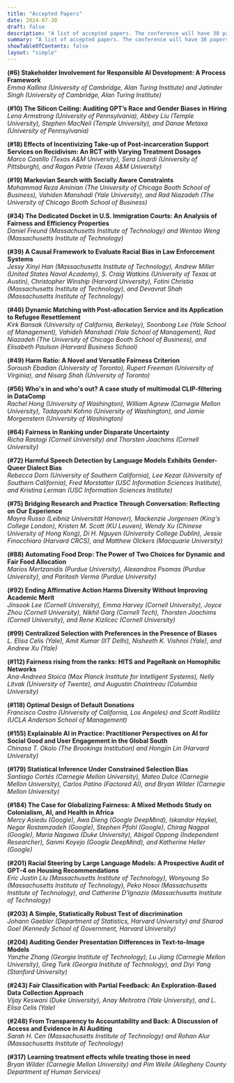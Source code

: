 ```yaml
---
title: "Accepted Papers"
date: 2024-07-30
draft: false
description: "A list of accepted papers. The conference will have 30 papers from differeent areas of equity, access, algorithms, mechanisms, and optimization"
summary: "A list of accepted papers. The conference will have 30 papers from differeent areas of equity, access, algorithms, mechanisms, and optimization"
showTableOfContents: false
layout: "simple"
---
```

<!-- **(#5) The Public Housing Allocation Problem**  
*Zeky Murra-Anton (ISO New England) and Neil Thakral (Brown University)* -->

**(#6) Stakeholder Involvement for Responsible AI Development: A Process Framework**  
*Emma Kallina (University of Cambridge, Alan Turing Institute) and Jatinder Singh (University of Cambridge, Alan Turing Institute)*

**(#10) The Silicon Ceiling: Auditing GPT’s Race and Gender Biases in Hiring**  
*Lena Armstrong (University of Pennsylvania), Abbey Liu (Temple University), Stephen MacNeil (Temple University), and Danae Metaxa (University of Pennsylvania)*

**(#18) Effects of Incentivizing Take-up of Post-incarceration Support Services on Recidivism: An RCT with Varying Treatment Dosages**  
*Marco Castillo (Texas A&M University), Sera Linardi (University of Pittsburgh), and Ragan Petrie (Texas A&M University)*

**(#19) Markovian Search with Socially Aware Constraints**  
*Mohammad Reza Aminian (The University of Chicago Booth School of Business), Vahiden Manshadi (Yale University), and Rad Niazadeh (The University of Chicago Booth School of Business)*

**(#34) The Dedicated Docket in U.S. Immigration Courts: An Analysis of Fairness and Efficiency Properties**  
*Daniel Freund (Massachusetts Institute of Technology) and Wentao Weng (Massachusetts Institute of Technology)*

<!-- **(#36) Obumanzi Access Framework: Empowering Small-holder Farmers in Uganda through Accessible Climate Finance**  
*Joan Nkiriki (Independent Energy Policy Analyst) and Lynn Kirabo (Harvey Mudd College)* -->

**(#39) A Causal Framework to Evaluate Racial Bias in Law Enforcement Systems**  
*Jessy Xinyi Han (Massachusetts Institute of Technology), Andrew Miller (United States Naval Academy), S. Craig Watkins (University of Texas at Austin),  Christopher Winship (Harvard University), Fotini Christia (Massachusetts Institute of Technology), and Devavrat Shah (Massachusetts Institute of Technology)*

**(#46) Dynamic Matching with Post-allocation Service and its Application to Refugee Resettlement**  
*Kirk Bansak (University of California, Berkeley), Soonbong Lee (Yale School of Management), Vahideh Manshadi (Yale School of Management), Rad Niazadeh (The University of Chicago Booth School of Business), and Elisabeth Paulson (Harvard Business School)*

**(#49) Harm Ratio: A Novel and Versatile Fairness Criterion**  
*Soroush Ebadian (University of Toronto), Rupert Freeman (University of Virginia), and Nisarg Shah (University of Toronto)*

**(#56) Who's in and who's out? A case study of multimodal CLIP-filtering in DataComp**  
*Rachel Hong (University of Washington), William Agnew (Carnegie Mellon University), Tadayoshi Kohno (University of Washington), and Jamie Morgenstern (University of Washington)*

**(#64) Fairness in Ranking under Disparate Uncertainty**  
*Richa Rastogi (Cornell University) and Thorsten Joachims (Cornell University)*

<!-- **(#66) Who gets the bonus? Affirmative Action Reforms in High School Admissions in China**  
*Umut Dur (North Carolina State University), Onur Kesten (University of Sydney), Tong Wang (The University of Tokyo), and Congyi Zhou (New York University)* -->

**(#72) Harmful Speech Detection by Language Models Exhibits Gender-Queer Dialect Bias**  
*Rebecca Dorn (University of Southern California), Lee Kezar (University of Southern California), Fred Morstatter (USC Information Sciences Institute), and Kristina Lerman (USC Information Sciences Institute)*

**(#75) Bridging Research and Practice Through Conversation: Reflecting on Our Experience**  
*Mayra Russo (Leibniz Universität Hanover), Mackenzie Jorgensen (King's College London), Kristen M. Scott (KU Leuven), Wendy Xu (Chinese University of Hong Kong), Di H. Nguyen (University College Dublin), Jessie Finocchiaro (Harvard CRCS), and Matthew Olckers (Macquarie University)*

<!-- **(#79) Rawlsian Assignments**  
*Tom Demeulemeester (Research Center for Operations Research & Statistics, KU Leuven, & Department of Business Informatics and Operations Management, Ghent University), and Juan Pereyra (Universidad de Montevideo)* -->

**(#88) Automating Food Drop: The Power of Two Choices for Dynamic and Fair Food Allocation**  
*Marios Mertzanidis (Purdue University), Alexandros Psomas (Purdue University), and Paritosh Verma (Purdue University)*

**(#92) Ending Affirmative Action Harms Diversity Without Improving Academic Merit**  
*Jinsook Lee (Cornell University), Emma Harvey (Cornell University), Joyce Zhou (Cornell University), Nikhil Garg (Cornell Tech), Thorsten Joachims (Cornell University), and Rene Kizilcec (Cornell University)*

**(#99) Centralized Selection with Preferences in the Presence of Biases**  
*L. Elisa Celis (Yale), Amit Kumar (IIT Delhi), Nisheeth K. Vishnoi (Yale), and Andrew Xu (Yale)*

**(#112) Fairness rising from the ranks: HITS and PageRank on Homophilic Networks**  
*Ana-Andreea Stoica (Max Planck Institute for Intelligent Systems), Nelly Litvak (University of Twente), and Augustin Chaintreau (Columbia University)*

**(#118) Optimal Design of Default Donations**  
*Francisco Castro (University of California, Los Angeles) and Scott Rodilitz (UCLA Anderson School of Management)*

**(#155) Explainable AI in Practice: Practitioner Perspectives on AI for Social Good and User Engagement in the Global South**  
*Chinasa T. Okolo (The Brookings Institution) and Hongjin Lin (Harvard University)*

**(#179) Statistical Inference Under Constrained Selection Bias**  
*Santiago Cortés (Carnegie Mellon University), Mateo Dulce (Carnegie Mellon University), Carlos Patino (Factored AI), and Bryan Wilder (Carnegie Mellon University)*

**(#184) The Case for Globalizing Fairness: A Mixed Methods Study on Colonialism, AI, and Health in Africa**  
*Mercy Asiedu (Google), Awa Dieng (Google DeepMind), Iskandar Haykel, Negar Rostamzadeh (Google), Stephen Pfohl (Google), Chirag Nagpal (Google), Maria Nagawa (Duke University), Abigail Oppong (Independent Researcher), Sanmi Koyejo (Google DeepMind), and Katherine Heller (Google)*

**(#201) Racial Steering by Large Language Models: A Prospective Audit of GPT-4 on Housing Recommendations**  
*Eric Justin Liu (Massachusetts Institute of Technology), Wonyoung So (Massachusetts Institute of Technology), Peko Hosoi (Massachusetts Institute of Technology), and Catherine D'Ignazio (Massachusetts Institute of Technology)*

**(#203) A Simple, Statistically Robust Test of discrimination**  
*Johann Gaebler (Department of Statistics, Harvard University) and Sharad Goel (Kennedy School of Government, Harvard University)*

**(#204) Auditing Gender Presentation Differences in Text-to-Image Models**  
*Yanzhe Zhang (Georgia Institute of Technology), Lu Jiang (Carnegie Mellon University), Greg Turk (Georgia Institute of Technology), and Diyi Yang (Stanford University)*

**(#243) Fair Classification with Partial Feedback: An Exploration-Based Data Collection Approach**  
*Vijay Keswani (Duke University), Anay Mehrotra (Yale University), and L. Elisa Celis (Yale)*

**(#248) From Transparency to Accountability and Back: A Discussion of Access and Evidence in AI Auditing**  
*Sarah H. Cen (Massachusetts Institute of Technology) and Rohan Alur (Massachusetts Institute of Technology)*

**(#317) Learning treatment effects while treating those in need**  
*Bryan Wilder (Carnegie Mellon University) and Pim Welle (Allegheny County Department of Human Services)*